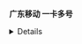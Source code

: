**广东移动 一卡多号**
<details>
办理限制：广东移动全球通客户

办理方式：短信

- 查询：发送CXYKDH至10086
- 办理：发送BLYKDH至10086
- 取消：发送QXYKDH至10086

套餐资费：19元/月

https://gd.10086.cn/commodity/options/detail/ONETOMORECARD_HK.shtml

https://gd.10086.cn/products_new/options/detail/ONE_TOMORE_CARD.shtml
</details>
